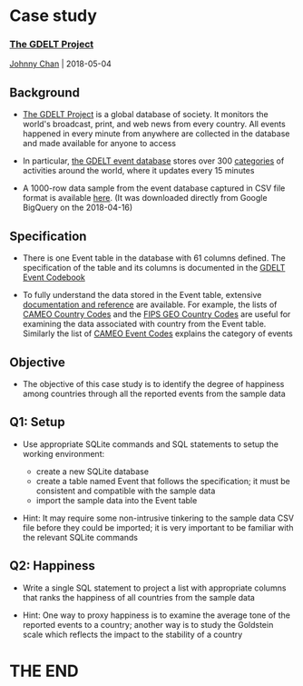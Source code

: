 # <i class="fas fa-database"></i> Case study
### [The GDELT Project](https://www.gdeltproject.org/)
[<i class="fab fa-creative-commons"></i>](https://creativecommons.org/licenses/by/4.0/) [Johnny Chan](mailto:jh.chan@auckland.ac.nz) | <i class="fas fa-calendar"></i> 2018-05-04



## Background
- [The GDELT Project](https://www.gdeltproject.org/) is a global database of society. It monitors the world's broadcast, print, and web news from every country. All events happened in every minute from anywhere are collected in the database and made available for anyone to access

- In particular, [the GDELT event database](http://data.gdeltproject.org/documentation/GDELT-Event_Codebook-V2.0.pdf) stores over 300 [categories](http://data.gdeltproject.org/documentation/CAMEO.Manual.1.1b3.pdf) of activities around the world, where it updates every 15 minutes

- A 1000-row data sample from the event database captured in CSV file format is available [here](https://johnny723.github.io/infosys222/case/results-20180416-200748.csv). (It was downloaded directly from Google BigQuery on the 2018-04-16)



## Specification
- There is one Event table in the database with 61 columns defined. The specification of the table and its columns is documented in the [GDELT Event Codebook](http://data.gdeltproject.org/documentation/GDELT-Event_Codebook-V2.0.pdf)

- To fully understand the data stored in the Event table, extensive [documentation and reference](https://www.gdeltproject.org/data.html#documentation)  are available. For example, the lists of [CAMEO Country Codes](https://www.gdeltproject.org/data/lookups/CAMEO.country.txt) and the [FIPS GEO Country Codes](https://www.gdeltproject.org/data/lookups/FIPS.country.txt) are useful for examining the data associated with country from the Event table. Similarly the list of [CAMEO Event Codes](https://www.gdeltproject.org/data/lookups/CAMEO.eventcodes.txt) explains the category of events



## Objective
- The objective of this case study is to identify the degree of happiness among countries through all the reported events from the sample data



## Q1: Setup
- Use appropriate SQLite commands and SQL statements to setup the working environment:
  - create a new SQLite database
  - create a table named Event that follows the specification; it must be consistent and compatible with the sample data
  - import the sample data into the Event table

- Hint: It may require some non-intrusive tinkering to the sample data CSV file before they could be imported; it is very important to be familiar with the relevant SQLite commands



## Q2: Happiness
- Write a single SQL statement to project a list with appropriate columns that ranks the happiness of all countries from the sample data

- Hint: One way to proxy happiness is to examine the average tone of the reported events to a country; another way is to study the Goldstein scale which reflects the impact to the stability of a country



# THE END
<canvas width=400 height=400 class="anything">
<!--
{
  "initialize": "function(container) {
	var width = container.width,
	    height = container.height;
	var projection = d3.geo.orthographic()
	    .translate([width / 2, height / 2])
	    .scale(width / 2 - 20)
	    .clipAngle(90)
	    .precision(0.6);

	var c = container.getContext('2d');

	var path = d3.geo.path()
	    .projection(projection)
	    .context(c);

	var title = container.parentElement.querySelector('.country');
	queue()
	    .defer(d3.json, '../asset/globe/world-110m.json')
	    .defer(d3.tsv, '../asset/globe/world-country-names.tsv')
	    .await(ready);

	function ready(error, world, names) {
	  if (error) throw error;

	  var globe = {type: 'Sphere'},
	      land = topojson.feature(world, world.objects.land),
	      countries = topojson.feature(world, world.objects.countries).features,
	      borders = topojson.mesh(world, world.objects.countries, function(a, b) { return a !== b; }),
	      i = -1,
	      n = countries.length;

	  countries = countries.filter(function(d) {
	    return names.some(function(n) {
	      if (d.id == n.id) return d.name = n.name;
	    });
	  }).sort(function(a, b) {
	    return a.name.localeCompare(b.name);
	  });

	  (function transition() {
	    d3.transition()
	        .duration(1250)
	        .each('start', function() {
			while ( !countries[i = (i + 1) % n] ) {};			
			title.innerHTML = (countries[i].name);
	        })
	        .tween('rotate', function() {
	          var p = d3.geo.centroid(countries[i]),
	              r = d3.interpolate(projection.rotate(), [-p[0], -p[1]]);
	          return function(t) {
	            projection.rotate(r(t));
	            c.clearRect(0, 0, width, height);
	            c.fillStyle = '#fff', c.lineWidth = 2, c.beginPath(), path(globe), c.fill();
	            c.fillStyle = '#42affa', c.beginPath(), path(land), c.fill();
	            c.fillStyle = '#f00', c.beginPath(), path(countries[i]), c.fill();
	            c.strokeStyle = '#ccc', c.lineWidth = .5, c.beginPath(), path(borders), c.stroke();
	            c.strokeStyle = '#ccc', c.lineWidth = 2, c.beginPath(), path(globe), c.stroke();
	          };
	        })
	      .transition()
	        .each('end', transition);
	  })();
	}

	d3.select(self.frameElement).style('height', height + 'px');

    }"
}
-->
</canvas>

The GDELT Project is awesome in <span class="country">everywhere</span>!

[<i class="fas fa-print"></i>](?print-pdf#)
